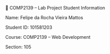 📘 COMP2139 – Lab Project
Student Information

Name: Felipe da Rocha Vieira Mattos

Student ID: 101581203

Course: COMP2139 – Web Development

Section: 105
